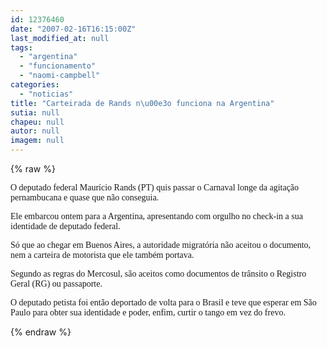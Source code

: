 ```yaml
---
id: 12376460
date: "2007-02-16T16:15:00Z"
last_modified_at: null
tags:
  - "argentina"
  - "funcionamento"
  - "naomi-campbell"
categories:
  - "noticias"
title: "Carteirada de Rands n\u00e3o funciona na Argentina"
sutia: null
chapeu: null
autor: null
imagem: null
---
```

{% raw %}
<p><P><FONT face=Verdana>O deputado federal Maurício Rands (PT) quis passar o Carnaval longe da agitação pernambucana e quase que não conseguia. </FONT></P></p>
<p><P><FONT face=Verdana>Ele embarcou ontem para a Argentina, apresentando com orgulho no check-in a sua identidade de deputado federal. </FONT></P></p>
<p><P><FONT face=Verdana>Só que ao chegar em Buenos Aires, a autoridade migratória não aceitou o documento, nem a carteira de motorista que ele também portava. </FONT></P></p>
<p><P><FONT face=Verdana>Segundo as regras do Mercosul, são aceitos como documentos de trânsito o Registro Geral (RG) ou passaporte. </FONT></P></p>
<p><P><FONT face=Verdana>O deputado petista foi então deportado de volta para o Brasil e teve que esperar em São Paulo para obter sua identidade e poder, enfim, curtir o tango em vez do frevo.</FONT></P> </p>
{% endraw %}